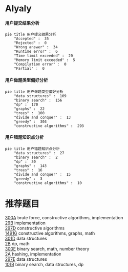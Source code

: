 # Alyaly

<!-- tabs:start -->



#### **用户提交结果分析**

```mermaid
pie title 用户提交结果分析
    "Accepted" :  35
    "Rejected" :  0
    "Wrong answer" :  34
    "Runtime error" :  6
    "Time limit exceeded" :  20
    "Memory limit exceeded" :  5
    "Compilation error" :  0
    "Partial" :  0
```

#### **用户做题类型偏好分析**

```mermaid
pie title 用户做题类型偏好分析
    "data structures" :  109
    "binary search" :  156
    "dp" :  170
    "graphs" :  22
    "trees" :  100
    "divide and conquer" :  13
    "greedy" :  304
    "constructive algorithms" :  293
```
#### **用户错题知识点分析**

```mermaid
pie title 用户错题知识点分析
    "data structures" :  27
    "binary search" :  2
    "dp" :  30
    "graphs" :  143
    "trees" :  16
    "divide and conquer" :  15
    "greedy" :  3
    "constructive algorithms" :  10
```



<!-- tabs:end -->
# 推荐题目
[300A](https://codeforces.com/contest/300/problem/A)		brute force,
                        constructive algorithms,
                        implementation		  
[29B](https://codeforces.com/contest/29/problem/B)		implementation		  
[297D](https://codeforces.com/contest/297/problem/D)		constructive algorithms		  
[1491G](https://codeforces.com/contest/1491/problem/G)		constructive algorithms,
                        graphs,
                        math		  
[301D](https://codeforces.com/contest/301/problem/D)		data structures		  
[2B](https://codeforces.com/contest/2/problem/B)		dp,
                        math		  
[300E](https://codeforces.com/contest/300/problem/E)		binary search,
                        math,
                        number theory		  
[2A](https://codeforces.com/contest/2/problem/A)		hashing,
                        implementation		  
[297E](https://codeforces.com/contest/297/problem/E)		data structures		  
[101B](https://codeforces.com/contest/101/problem/B)		binary search,
                        data structures,
                        dp		  
